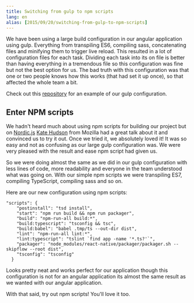 ```yaml
---
title: Switching from gulp to npm scripts
lang: en
alias: [2015/09/20/switching-from-gulp-to-npm-scripts]
---
```


We have been using a large build configuration in our angular application using gulp. Everything  from transpiling ES6, compiling sass, concatenating files and minifying them to trigger live reload. This resulted in a lot of configuration files for each task. Dividing each task into its on file is better than having everything in a tremendous file so this configuration was fine but not the best option for us. The bad truth with this configuration was that one or two people knows how this works (that had set it up once), so that affected the whole team a bit.

Check out this [repository](https://github.com/drager/bean/tree/master/gulp) for an example of our gulp configuration.

## Enter NPM scripts
We hadn't heard much about using npm scripts for building our project but on [Nordic.js](http://nordicjs.com/) [Kate Hudson](http://blog.ibangspacebar.com/) from Mozilla had a great talk about it and convinced us to try it out. Once we tried it, we absolutely loved it! It was so easy and not as confusing as our large gulp configuration was. We were very pleased with the result and ease npm script had given us.

So we were doing almost the same as we did in our gulp configuration with less lines of code, more readability and everyone in the team understood what was going on. With our simple npm scripts we were transpiling ES7, compiling TypeScript, compiling sass and so on.

Here are our new configuration using npm scripts:
```
"scripts": {
    "postinstall": "tsd install",
    "start": "npm run build && npm run packager",
    "build": "npm-run-all build:*",
    "build:typescript": "tsconfig && tsc",
    "build:babel": "babel .tmp/ts --out-dir dist",
    "lint": "npm-run-all lint:*",
    "lint:typescript": "tslint `find app -name '*.ts?'`",
    "packager": "node_modules/react-native/packager/packager.sh --skipflow --root dist",
    "tsconfig": "tsconfig"
  }
```

Looks pretty neat and works perfect for our application though this configuration is not for an angular application its almost the same result as we wanted with our angular application.

With that said, try out npm scripts! You'll love it too.

